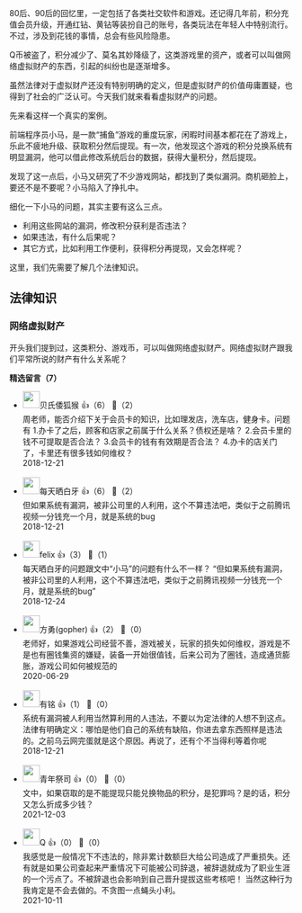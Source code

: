 80后、90后的回忆里，一定包括了各类社交软件和游戏。还记得几年前，积分充值会员升级，开通红钻、黄钻等装扮自己的账号，各类玩法在年轻人中特别流行。不过，涉及到花钱的事情，总会有些风险隐患。

Q币被盗了，积分减少了、莫名其妙降级了，这类游戏里的资产，或者可以叫做网络虚拟财产的东西，引起的纠纷也是逐渐增多。

虽然法律对于虚拟财产还没有特别明确的定义，但是虚拟财产的价值毋庸置疑，也得到了社会的广泛认可。今天我们就来看看虚拟财产的问题。

先来看这样一个真实的案例。

前端程序员小马，是一款“捕鱼”游戏的重度玩家，闲暇时间基本都花在了游戏上，乐此不疲地升级、获取积分然后提现。有一次，他发现这个游戏的积分兑换系统有明显漏洞，他可以借此修改系统后台的数据，获得大量积分，然后提现。

发现了这一点后，小马又研究了不少游戏网站，都找到了类似漏洞。商机砸脸上，要还不是不要呢？小马陷入了挣扎中。

细化一下小马的问题，其实主要有这么三点。

- 利用这些网站的漏洞，修改积分获利是否违法？
- 如果违法，有什么后果呢？
- 其它方式，比如利用工作便利，获得积分再提现，又会怎样呢？

这里，我们先需要了解几个法律知识。

## 法律知识

### 网络虚拟财产

开头我们提到过，这类积分、游戏币，可以叫做网络虚拟财产。网络虚拟财产跟我们平常所说的财产有什么关系呢？
<div><strong>精选留言（7）</strong></div><ul>
<li><img src="https://static001.geekbang.org/account/avatar/00/10/cb/92/cfc1cfd3.jpg" width="30px"><span>贝氏倭狐猴</span> 👍（6） 💬（2）<div>周老师，能否介绍下关于会员卡的知识，比如理发店，洗车店，健身卡。问题有
1.办卡了之后，顾客和店家之前属于什么关系？债权还是啥？
2.会员卡里的钱不可提取是否合法？
3.会员卡的钱有有效期是否合法？
4.办卡的店关门了，卡里还有很多钱如何维权？
</div>2018-12-21</li><br/><li><img src="https://static001.geekbang.org/account/avatar/00/0f/54/9a/76c0af70.jpg" width="30px"><span>每天晒白牙</span> 👍（6） 💬（2）<div>但如果系统有漏洞，被非公司里的人利用，这个不算违法吧，类似于之前腾讯视频一分钱充一个月，就是系统的bug</div>2018-12-21</li><br/><li><img src="https://static001.geekbang.org/account/avatar/00/10/92/cd/d39e568c.jpg" width="30px"><span>felix</span> 👍（3） 💬（1）<div>每天晒白牙的问题跟文中“小马”的问题有什么不一样？
“但如果系统有漏洞，被非公司里的人利用，这个不算违法吧，类似于之前腾讯视频一分钱充一个月，就是系统的bug”</div>2018-12-24</li><br/><li><img src="https://static001.geekbang.org/account/avatar/00/13/b1/81/13f23d1e.jpg" width="30px"><span>方勇(gopher)</span> 👍（2） 💬（0）<div>老师好，如果游戏公司经营不善，游戏被关，玩家的损失如何维权，游戏是不是也有圈钱集资的嫌疑，装备一开始很值钱，后来公司为了圈钱，造成通货膨胀，游戏公司如何被规范的</div>2020-06-29</li><br/><li><img src="http://thirdwx.qlogo.cn/mmopen/vi_32/3XbCueYYVWTiclv8T5tFpwiblOxLphvSZxL4ujMdqVMibZnOiaFK2C5nKRGv407iaAsrI0CDICYVQJtiaITzkjfjbvrQ/132" width="30px"><span>有铭</span> 👍（1） 💬（0）<div>系统有漏洞被人利用当然算利用的人违法，不要以为定法律的人想不到这点。法律有明确定义：哪怕是他们自己的系统有缺陷，你进去拿东西照样是违法的。之前乌云网完蛋就是这个原因。再说了，还有个不当得利等着你呢</div>2018-12-21</li><br/><li><img src="https://static001.geekbang.org/account/avatar/00/13/36/94/0b969588.jpg" width="30px"><span>青年祭司</span> 👍（0） 💬（0）<div>文中，如果窃取的是不能提现只能兑换物品的积分，是犯罪吗？是的话，积分又怎么折成多少钱？</div>2021-12-03</li><br/><li><img src="https://static001.geekbang.org/account/avatar/00/18/8a/df/b1577245.jpg" width="30px"><span>Q</span> 👍（0） 💬（0）<div>我感觉是一般情况下不违法的，除非累计数额巨大给公司造成了严重损失。还有就是如果公司查起来严重情况下可能被公司辞退，被辞退就成为了职业生涯的一个污点了。不被辞退也会影响到自己晋升提拔这些考核吧！
当然这种行为我肯定是不会去做的。不贪图一点蝇头小利。</div>2021-10-11</li><br/>
</ul>